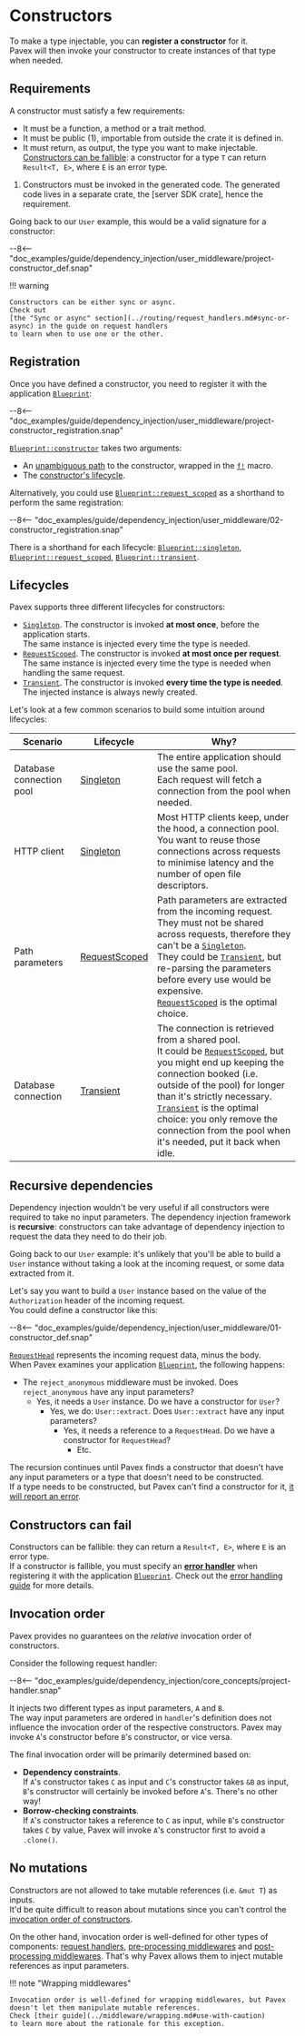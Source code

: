 # Constructors

To make a type injectable, you can **register a constructor** for it.  
Pavex will then invoke your constructor to create instances of that type when needed.

## Requirements

A constructor must satisfy a few requirements:

<div class="annotate" markdown>

- It must be a function, a method or a trait method.
- It must be public (1), importable from outside the crate it is defined in.
- It must return, as output, the type you want to make injectable.  
  [Constructors can be fallible](#constructors-can-fail): a constructor for a type `T` can return `Result<T, E>`,
  where `E` is an error type.

</div>

1. Constructors must be invoked in the generated code.
   The generated code lives in a separate crate, the [server SDK crate], hence the requirement.

Going back to our `User` example, this would be a valid signature for a constructor:

--8<-- "doc_examples/guide/dependency_injection/user_middleware/project-constructor_def.snap"

!!! warning

    Constructors can be either sync or async.  
    Check out 
    [the "Sync or async" section](../routing/request_handlers.md#sync-or-async) in the guide on request handlers
    to learn when to use one or the other.

## Registration

Once you have defined a constructor, you need to register it with the application [`Blueprint`][Blueprint]:

--8<-- "doc_examples/guide/dependency_injection/user_middleware/project-constructor_registration.snap"

[`Blueprint::constructor`][Blueprint::constructor] takes two arguments:

- An [unambiguous path](../cookbook.md) to the constructor, wrapped in the [`f!`][f] macro.
- The [constructor's lifecycle](#lifecycles).

Alternatively, you could use [`Blueprint::request_scoped`][Blueprint::request_scoped] as 
a shorthand to perform the same registration:

--8<-- "doc_examples/guide/dependency_injection/user_middleware/02-constructor_registration.snap"

There is a shorthand for each lifecycle: [`Blueprint::singleton`][Blueprint::singleton], 
[`Blueprint::request_scoped`][Blueprint::request_scoped], [`Blueprint::transient`][Blueprint::transient].

## Lifecycles

Pavex supports three different lifecycles for constructors:

- [`Singleton`][Lifecycle::Singleton].
  The constructor is invoked **at most once**, before the application starts.  
  The same instance is injected every time the type is needed.
- [`RequestScoped`][Lifecycle::RequestScoped]. The constructor is invoked **at most once per request**.  
  The same instance is injected every time the type is needed when handling the same request.
- [`Transient`][Lifecycle::Transient]. The constructor is invoked **every time the type is needed**.  
  The injected instance is always newly created.

Let's look at a few common scenarios to build some intuition around lifecycles:

| Scenario                 | Lifecycle                                 | Why?                                                                                                                                                                                                                                                                                                                                                                                     |
|--------------------------|-------------------------------------------|------------------------------------------------------------------------------------------------------------------------------------------------------------------------------------------------------------------------------------------------------------------------------------------------------------------------------------------------------------------------------------------|
| Database connection pool | [Singleton][Lifecycle::Singleton]         | The entire application should use the same pool. <br/>Each request will fetch a connection from the pool when needed.                                                                                                                                                                                                                                                                    |
| HTTP client              | [Singleton][Lifecycle::Singleton]         | Most HTTP clients keep, under the hood, a connection pool. <br/>You want to reuse those connections across requests to minimise latency and the number of open file descriptors.                                                                                                                                                                                                   |
| Path parameters         | [RequestScoped][Lifecycle::RequestScoped] | Path parameters are extracted from the incoming request. <br/> They must not be shared across requests, therefore they can't be a [`Singleton`][Lifecycle::Singleton].<br/> They could be [`Transient`][Lifecycle::Transient], but re-parsing the parameters before every use would be expensive.<br/>[`RequestScoped`][Lifecycle::RequestScoped] is the optimal choice.                |
| Database connection | [Transient][Lifecycle::Transient]         | The connection is retrieved from a shared pool.<br/>It could be [`RequestScoped`][Lifecycle::RequestScoped], but you might end up keeping the connection booked (i.e. outside of the pool) for longer than it's strictly necessary.<br/>[`Transient`][Lifecycle::Transient] is the optimal choice: you only remove the connection from the pool when it's needed, put it back when idle. |                                                                                                                                                                                                                                                                                                                          |

## Recursive dependencies

Dependency injection wouldn't be very useful if all constructors were required to take no input parameters. 
The dependency injection framework is **recursive**: constructors can take advantage of dependency injection
to request the data they need to do their job.

Going back to our `User` example: it's unlikely that you'll be able to build a `User` instance without
taking a look at the incoming request, or some data extracted from it.

Let's say you want to build a `User` instance based on the value of the `Authorization` header
of the incoming request.  
You could define a constructor like this:

--8<-- "doc_examples/guide/dependency_injection/user_middleware/01-constructor_def.snap"

[`RequestHead`][RequestHead] represents the incoming request data, minus the body.  
When Pavex examines your application [`Blueprint`][Blueprint], the following happens:

- The `reject_anonymous` middleware must be invoked. Does `reject_anonymous` have any input parameters?
    - Yes, it needs a `User` instance. Do we have a constructor for `User`?
        - Yes, we do: `User::extract`. Does `User::extract` have any input parameters?
            - Yes, it needs a reference to a `RequestHead`. Do we have a constructor for `RequestHead`?
                - Etc.

The recursion continues until Pavex finds a constructor that doesn't have any input parameters or
a type that doesn't need to be constructed.  
If a type needs to be constructed, but Pavex can't find a constructor for it,
[it will report an error](../../getting_started/quickstart/dependency_injection.md#missing-constructor).

## Constructors can fail

Constructors can be fallible: they can return a `Result<T, E>`, where `E` is an error type.  
If a constructor is fallible, you must specify an [**error handler**](../errors/error_handlers.md) when registering 
it with the application [`Blueprint`][Blueprint]. 
Check out the [error handling guide](../errors/error_handlers.md) for more details.

## Invocation order

Pavex provides no guarantees on the _relative_ invocation order of constructors.

Consider the following request handler:

--8<-- "doc_examples/guide/dependency_injection/core_concepts/project-handler.snap"

It injects two different types as input parameters, `A` and `B`.  
The way input parameters are ordered in `handler`'s definition does not influence the invocation order
of the respective constructors. Pavex may invoke `A`'s constructor before `B`'s constructor,
or vice versa.

The final invocation order will be primarily determined based on:

- **Dependency constraints**.  
  If `A`'s constructor takes `C` as input and `C`'s constructor takes `&B` as input,
  `B`'s constructor will certainly be invoked before `A`'s. There's no other way!
- **Borrow-checking constraints**.  
  If `A`'s constructor takes a reference to `C` as input, while `B`'s constructor takes `C` by value,
  Pavex will invoke `A`'s constructor first to avoid a `.clone()`.

## No mutations

Constructors are not allowed to take mutable references (i.e. `&mut T`) as inputs.  
It'd be quite difficult to reason about mutations since you can't control the
[invocation order of constructors](#invocation-order).

On the other hand, invocation order is well-defined for other types of components:
[request handlers](../routing/request_handlers.md),
[pre-processing middlewares](../middleware/pre_processing.md) and
[post-processing middlewares](../middleware/post_processing.md).
That's why Pavex allows them to inject mutable references as input parameters.

!!! note "Wrapping middlewares"

    Invocation order is well-defined for wrapping middlewares, but Pavex
    doesn't let them manipulate mutable references.  
    Check [their guide](../middleware/wrapping.md#use-with-caution) 
    to learn more about the rationale for this exception.


[Blueprint]: ../../api_reference/pavex/blueprint/struct.Blueprint.html
[Blueprint::constructor]: ../../api_reference/pavex/blueprint/struct.Blueprint.html#method.constructor
[Blueprint::singleton]: ../../api_reference/pavex/blueprint/struct.Blueprint.html#method.singleton
[Blueprint::request_scoped]: ../../api_reference/pavex/blueprint/struct.Blueprint.html#method.request_scoped
[Blueprint::transient]: ../../api_reference/pavex/blueprint/struct.Blueprint.html#method.transient
[f]: ../../api_reference/pavex/macro.f.html
[Lifecycle::Singleton]: ../../api_reference/pavex/blueprint/constructor/enum.Lifecycle.html#variant.Singleton
[Lifecycle::RequestScoped]: ../../api_reference/pavex/blueprint/constructor/enum.Lifecycle.html#variant.RequestScoped
[Lifecycle::Transient]: ../../api_reference/pavex/blueprint/constructor/enum.Lifecycle.html#variant.Transient
[RequestHead]: ../../api_reference/pavex/request/struct.RequestHead.html
